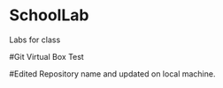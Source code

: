 # SchoolLab
Labs for class

#Git Virtual Box Test

#Edited Repository name and updated on local machine. 

